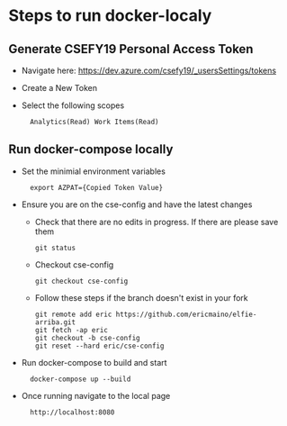 # Steps to run docker-localy

## Generate CSEFY19 Personal Access Token
- Navigate here: https://dev.azure.com/csefy19/_usersSettings/tokens
- Create a New Token
- Select the following scopes
    
        Analytics(Read) Work Items(Read)

## Run docker-compose locally
- Set the minimial environment variables
        
        export AZPAT={Copied Token Value}
- Ensure you are on the cse-config and have the latest changes
  - Check that there are no edits in progress. If there are please save them

        git status
  - Checkout cse-config
  
        git checkout cse-config

  - Follow these steps if the branch doesn't exist in your fork
  
        git remote add eric https://github.com/ericmaino/elfie-arriba.git
        git fetch -ap eric
        git checkout -b cse-config
        git reset --hard eric/cse-config
        
- Run docker-compose to build and start

        docker-compose up --build

- Once running navigate to the local page

        http://localhost:8080

